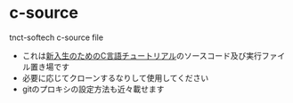 # c-source
tnct-softech c-source file

- これは[新入生のためのC言語チュートリアル](https://tnct-softech2017.github.io/)のソースコード及び実行ファイル置き場です
- 必要に応じてクローンするなりして使用してください
- gitのプロキシの設定方法も近々載せます
